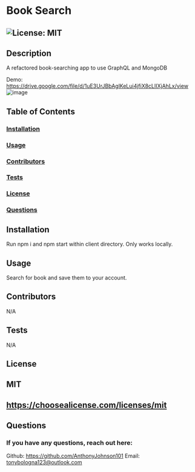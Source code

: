 # Book Search

 ## ![License: MIT](https://img.shields.io/badge/License-MIT-yellow.svg)

  ## Description 
  A refactored book-searching app to use GraphQL and MongoDB
  
  Demo: https://drive.google.com/file/d/1uE3UrJBbAglKeLui4jfiX8cLIIXjAhLx/view
  ![image](https://user-images.githubusercontent.com/116526152/234422292-c44a8184-45a1-4086-9e5a-71d221205b10.png)

  ## Table of Contents
  ###  [Installation](#installation)
  ###  [Usage](#usage)
  ###  [Contributors](#contributors)
  ###  [Tests](#tests)
  ###  [License](#license)
  ###  [Questions](#questions)

  ## Installation
  Run npm i and npm start within client directory. Only works locally.  

  ## Usage
  Search for book and save them to your account.
  ## Contributors
  N/A

  ## Tests
  N/A

  ## License
  ## MIT
  ## https://choosealicense.com/licenses/mit

  ## Questions
  ### If you have any questions, reach out here:
  Github: https://github.com/AnthonyJohnson101
  Email: tonybologna123@outlook.com
